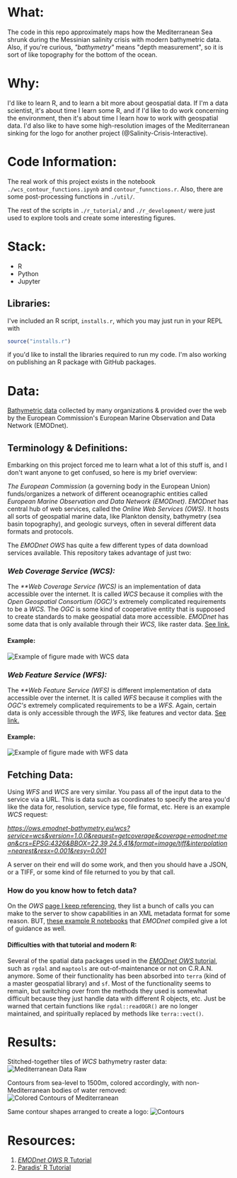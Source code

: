 # What:
The code in this repo approximately maps how the Mediterranean Sea shrunk during the Messinian salinity crisis with modern bathymetric data.  Also, if you're curious, _"bathymetry"_ means "depth measurement", so it is sort of like topography for the bottom of the ocean.
# Why:
I'd like to learn R, and to learn a bit more about geospatial data.  If I'm a data scientist, it's about time I learn some R, and if I'd like to do work concerning the environment, then it's about time I learn how to work with geospatial data.  I'd also like to have some high-resolution images of the Mediterranean sinking for the logo for another project (@Salinity-Crisis-Interactive).
# Code Information:
The real work of this project exists in the notebook `./wcs_contour_functions.ipynb` and `contour_funnctions.r`. Also, there are some post-processing functions in `./util/`.  

The rest of the scripts in `./r_tutorial/` and `./r_development/` were just used to explore tools and create some interesting figures.
# Stack:
- R
- Python
- Jupyter
## Libraries:
I've included an R script, `installs.r`, which you may just run in your REPL with
```R
source("installs.r")
```
if you'd like to install the libraries required to run my code.  Ι'm also working on publishing an R package with GitHub packages.
# Data:
[Bathymetric data](https://emodnet.ec.europa.eu/en/emodnet-web-service-documentation#data-download-services) collected by many organizations & provided over the web by the European Commission's European Marine Observation and Data Network (EMODnet).
## Terminology & Definitions:
Embarking on this project forced me to learn what a lot of this stuff is, and I don't want anyone to get confused, so here is my brief overview:

_The European Commission_ (a governing body in the European Union) funds/organizes a network of different oceanographic entities called _European Marine Observation and Data Network (EMODnet)_.  _EMODnet_ has central hub of web services, called the _Online Web Services (OWS)_. It hosts all sorts of geospatial marine data, like Plankton density, bathymetry (sea basin topography), and geologic surveys, often in several different data formats and protocols.  

The _EMODnet_ _OWS_ has quite a few different types of data download services available.  This repository takes advantage of just two:
### _Web Coverage Service (WCS):_
The _**Web Coverage Service (WCS)_ is an implementation of data accessible over the internet.  It is called _WCS_ because it complies with the _Open Geospatial Consortium (OGC)'s_ extremely complicated requirements to be a _WCS._  The _OGC_ is some kind of cooperative entity that is supposed to create standards to make geospatial data more accessible.  _EMODnet_ has some data that is only available through their _WCS,_ like raster data. [See link.](https://emodnet.ec.europa.eu/en/emodnet-web-service-documentation#data-download-services)
#### Example:
![Example of figure made with WCS data](assets/wcs_out.png)
### _Web Feature Service (WFS):_
The _**Web Feature Service (WFS)_ is different implementation of data accessible over the internet.  It is called _WFS_ because it complies with the _OGC's_ extremely complicated requirements to be a _WFS._  Again, certain data is only accessible through the _WFS,_ like features and vector data. [See link.](https://emodnet.ec.europa.eu/en/emodnet-web-service-documentation#data-download-services)
#### Example:
![Example of figure made with WFS data](assets/wfs_out.png)
## Fetching Data:
Using _WFS_ and _WCS_ are very similar.  You pass all of the input data to the service via a URL.  This is data such as coordinates to specify the area you'd like the data for, resolution, service type, file format, etc.  Here is an example _WCS_ request:

_https://ows.emodnet-bathymetry.eu/wcs?service=wcs&version=1.0.0&request=getcoverage&coverage=emodnet:mean&crs=EPSG:4326&BBOX=22,39,24.5,41&format=image/tiff&interpolation=nearest&resx=0.001&resy=0.001_

A server on their end will do some work, and then you should have a JSON, or a TIFF, or some kind of file returned to you by that call.
### How do you know how to fetch data?
On the _OWS_ [page I keep referencing](https://emodnet.ec.europa.eu/en/emodnet-web-service-documentation#data-download-services), they list a bunch of calls you can make to the server to show capabilities in an XML metadata format for some reason.  BUT, [these example R notebooks](https://github.com/EMODnet/Web-Service-Documentation/tree/main) that _EMODnet_ compiled give a lot of guidance as well.

#### Difficulties with that tutorial and modern R:
Several of the spatial data packages used in the [_EMODnet_ _OWS_ tutorial](https://github.com/EMODnet/Web-Service-Documentation/tree/main/R-tutorial), such as `rgdal` and `maptools` are out-of-maintenance or not on C.R.A.N. anymore.  Some of their functionality has been absorbed into `terra` (kind of a master geospatial library) and `sf`.  Most of the functionality seems to remain, but switching over from the methods they used is somewhat difficult because they just handle data with different R objects, etc.  Just be warned that certain functions like `rgdal::readOGR()` are no longer maintained, and spiritually replaced by methods like `terra::vect()`.

# Results:
Stitched-together tiles of _WCS_ bathymetry raster data:
![Mediterranean Data Raw](./assets/depth_preview_mediterranean_small.png)

Contours from sea-level to 1500m, colored accordingly, with non-Mediterranean bodies of water removed:
![Colored Contours of Mediterranean](./assets/edited_contours.png)

Same contour shapes arranged to create a logo:
![Contours](./assets/salinity_crisis_logo_2.png)


# Resources:
1. [_EMODnet_ _OWS_ R Tutorial](https://github.com/EMODnet/Web-Service-Documentation/tree/main/R-tutorial)
2. [Paradis' R Tutorial](https://cran.r-project.org/doc/contrib/Paradis-rdebuts_en.pdf)
